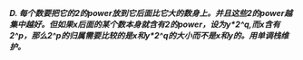 ***D. 每个数要把它的2的power放到它后面比它大的数身上。并且这些2的power越集中越好。但如果x后面的某个数本身就含有2的power，设为y\*2^q,而x含有2^p，那么2^p的归属需要比较的是x和y\*2^q的大小而不是x和y的。用单调栈维护。***
